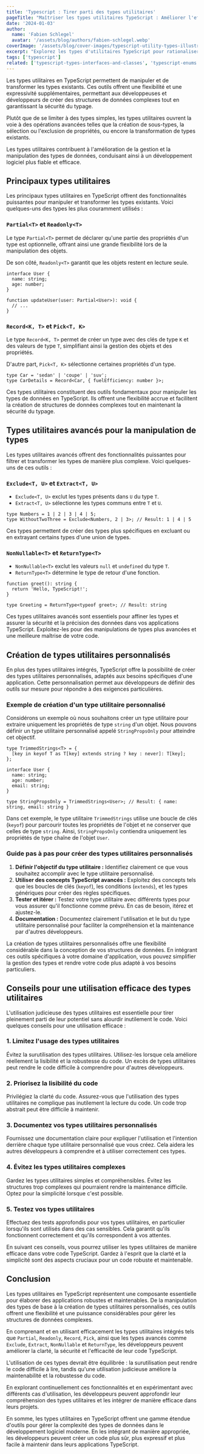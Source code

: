 ```yaml
---
title: 'Typescript : Tirer parti des types utilitaires'
pageTitle: "Maîtriser les types utilitaires TypeScript : Améliorer l'efficacité du code"
date: '2024-01-03'
author:
  name: 'Fabien Schlegel'
  avatar: '/assets/blog/authors/fabien-schlegel.webp'
coverImage: '/assets/blog/cover-images/typescript-utility-types-illustration-fr.webp'
excerpt: "Explorez les types d'utilitaires TypeScript pour rationaliser et optimiser le code dans vos projets. Apprenez à tirer parti de ces outils puissants pour accroître la productivité et l'efficacité du code."
tags: ['typescript']
related: ['typescript-types-interfaces-and-classes', 'typescript-enums']
---
```


Les types utilitaires en TypeScript permettent de manipuler et de transformer les types existants. Ces outils offrent une flexibilité et une expressivité supplémentaires, permettant aux développeuses et développeurs de créer des structures de données complexes tout en garantissant la sécurité du typage.

Plutôt que de se limiter à des types simples, les types utilitaires ouvrent la voie à des opérations avancées telles que la création de sous-types, la sélection ou l'exclusion de propriétés, ou encore la transformation de types existants.

Les types utilitaires contribuent à l'amélioration de la gestion et la manipulation des types de données, conduisant ainsi à un développement logiciel plus fiable et efficace.

## Principaux types utilitaires

Les principaux types utilitaires en TypeScript offrent des fonctionnalités puissantes pour manipuler et transformer les types existants. Voici quelques-uns des types les plus couramment utilisés :

### `Partial<T>` et `Readonly<T>`

Le type `Partial<T>` permet de déclarer qu'une partie des propriétés d'un type est optionnelle, offrant ainsi une grande flexibilité lors de la manipulation des objets.

De son côté, `Readonly<T>` garantit que les objets restent en lecture seule.

```tsx
interface User {
  name: string;
  age: number;
}

function updateUser(user: Partial<User>): void {
  // ...
}
```

### `Record<K, T>` et `Pick<T, K>`

Le type `Record<K, T>` permet de créer un type avec des clés de type `K` et des valeurs de type `T`, simplifiant ainsi la gestion des objets et des propriétés.

D'autre part, `Pick<T, K>` sélectionne certaines propriétés d'un type.

```tsx
type Car = 'sedan' | 'coupe' | 'suv';
type CarDetails = Record<Car, { fuelEfficiency: number }>;
```

Ces types utilitaires constituent des outils fondamentaux pour manipuler les types de données en TypeScript. Ils offrent une flexibilité accrue et facilitent la création de structures de données complexes tout en maintenant la sécurité du typage.

## Types utilitaires avancés pour la manipulation de types

Les types utilitaires avancés offrent des fonctionnalités puissantes pour filtrer et transformer les types de manière plus complexe. Voici quelques-uns de ces outils :

### `Exclude<T, U>` et `Extract<T, U>`

- `Exclude<T, U>` exclut les types présents dans `U` du type `T`.
- `Extract<T, U>` sélectionne les types communs entre `T` et `U`.

```tsx
type Numbers = 1 | 2 | 3 | 4 | 5;
type WithoutTwoThree = Exclude<Numbers, 2 | 3>; // Result: 1 | 4 | 5
```

Ces types permettent de créer des types plus spécifiques en excluant ou en extrayant certains types d'une union de types.

### `NonNullable<T>` et `ReturnType<T>`

- `NonNullable<T>` exclut les valeurs `null` et `undefined` du type `T`.
- `ReturnType<T>` détermine le type de retour d'une fonction.

```tsx
function greet(): string {
  return 'Hello, TypeScript!';
}

type Greeting = ReturnType<typeof greet>; // Result: string
```

Ces types utilitaires avancés sont essentiels pour affiner les types et assurer la sécurité et la précision des données dans vos applications TypeScript. Exploitez-les pour des manipulations de types plus avancées et une meilleure maîtrise de votre code.

## Création de types utilitaires personnalisés

En plus des types utilitaires intégrés, TypeScript offre la possibilité de créer des types utilitaires personnalisés, adaptés aux besoins spécifiques d'une application. Cette personnalisation permet aux développeurs de définir des outils sur mesure pour répondre à des exigences particulières.

### Exemple de création d'un type utilitaire personnalisé

Considérons un exemple où nous souhaitons créer un type utilitaire pour extraire uniquement les propriétés de type `string` d'un objet. Nous pouvons définir un type utilitaire personnalisé appelé `StringPropsOnly` pour atteindre cet objectif.

```tsx
type TrimmedStrings<T> = {
  [key in keyof T as T[key] extends string ? key : never]: T[key];
};

interface User {
  name: string;
  age: number;
  email: string;
}

type StringPropsOnly = TrimmedStrings<User>; // Result: { name: string, email: string }
```

Dans cet exemple, le type utilitaire `TrimmedStrings` utilise une boucle de clés (`keyof`) pour parcourir toutes les propriétés de l'objet et ne conserver que celles de type `string`. Ainsi, `StringPropsOnly` contiendra uniquement les propriétés de type chaîne de l'objet `User`.

### Guide pas à pas pour créer des types utilitaires personnalisés

1. **Définir l'objectif du type utilitaire :** Identifiez clairement ce que vous souhaitez accomplir avec le type utilitaire personnalisé.
2. **Utiliser des concepts TypeScript avancés :** Exploitez des concepts tels que les boucles de clés (`keyof`), les conditions (`extends`), et les types génériques pour créer des règles spécifiques.
3. **Tester et itérer :** Testez votre type utilitaire avec différents types pour vous assurer qu'il fonctionne comme prévu. En cas de besoin, itérez et ajustez-le.
4. **Documentation :** Documentez clairement l'utilisation et le but du type utilitaire personnalisé pour faciliter la compréhension et la maintenance par d'autres développeurs.

La création de types utilitaires personnalisés offre une flexibilité considérable dans la conception de vos structures de données. En intégrant ces outils spécifiques à votre domaine d'application, vous pouvez simplifier la gestion des types et rendre votre code plus adapté à vos besoins particuliers.

## Conseils pour une utilisation efficace des types utilitaires

L'utilisation judicieuse des types utilitaires est essentielle pour tirer pleinement parti de leur potentiel sans alourdir inutilement le code. Voici quelques conseils pour une utilisation efficace :

### 1. Limitez l'usage des types utilitaires

Évitez la surutilisation des types utilitaires. Utilisez-les lorsque cela améliore réellement la lisibilité et la robustesse du code. Un excès de types utilitaires peut rendre le code difficile à comprendre pour d'autres développeurs.

### 2. Priorisez la lisibilité du code

Privilégiez la clarté du code. Assurez-vous que l'utilisation des types utilitaires ne complique pas inutilement la lecture du code. Un code trop abstrait peut être difficile à maintenir.

### 3. Documentez vos types utilitaires personnalisés

Fournissez une documentation claire pour expliquer l'utilisation et l'intention derrière chaque type utilitaire personnalisé que vous créez. Cela aidera les autres développeurs à comprendre et à utiliser correctement ces types.

### 4. Évitez les types utilitaires complexes

Gardez les types utilitaires simples et compréhensibles. Évitez les structures trop complexes qui pourraient rendre la maintenance difficile. Optez pour la simplicité lorsque c'est possible.

### 5. Testez vos types utilitaires

Effectuez des tests approfondis pour vos types utilitaires, en particulier lorsqu'ils sont utilisés dans des cas sensibles. Cela garantit qu'ils fonctionnent correctement et qu'ils correspondent à vos attentes.

En suivant ces conseils, vous pourrez utiliser les types utilitaires de manière efficace dans votre code TypeScript. Gardez à l'esprit que la clarté et la simplicité sont des aspects cruciaux pour un code robuste et maintenable.

## Conclusion

Les types utilitaires en TypeScript représentent une composante essentielle pour élaborer des applications robustes et maintenables. De la manipulation des types de base à la création de types utilitaires personnalisés, ces outils offrent une flexibilité et une puissance considérables pour gérer les structures de données complexes.

En comprenant et en utilisant efficacement les types utilitaires intégrés tels que `Partial`, `Readonly`, `Record`, `Pick`, ainsi que les types avancés comme `Exclude`, `Extract`, `NonNullable` et `ReturnType`, les développeurs peuvent améliorer la clarté, la sécurité et l'efficacité de leur code TypeScript.

L'utilisation de ces types devrait être équilibrée : la surutilisation peut rendre le code difficile à lire, tandis qu'une utilisation judicieuse améliore la maintenabilité et la robustesse du code.

En explorant continuellement ces fonctionnalités et en expérimentant avec différents cas d'utilisation, les développeurs peuvent approfondir leur compréhension des types utilitaires et les intégrer de manière efficace dans leurs projets.

En somme, les types utilitaires en TypeScript offrent une gamme étendue d'outils pour gérer la complexité des types de données dans le développement logiciel moderne. En les intégrant de manière appropriée, les développeurs peuvent créer un code plus sûr, plus expressif et plus facile à maintenir dans leurs applications TypeScript.
